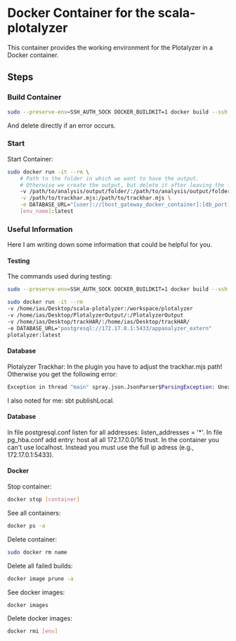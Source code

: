 # Docker Container for the scala-plotalyzer

This container provides the working environment for the Plotalyzer in a Docker container.

## Steps

### Build Container

```bash
sudo --preserve-env=SSH_AUTH_SOCK DOCKER_BUILDKIT=1 docker build --ssh default -t [env_name] . || docker image prune -a
```

And delete directly if an error occurs.

### Start

Start Container:
```bash
sudo docker run -it --rm \
    # Path to the folder in which we want to have the output.
    # Otherwise we create the output, but delete it after leaving the folder
    -v /path/to/analysis/output/folder/:/path/to/analysis/output/folder/ \
    -v /path/to/trackhar.mjs:/path/to/trackhar.mjs \
    -e DATABASE_URL="[user]://[host_gateway_docker_container]:[db_port]/[db_name]" \
    [env_name]:latest
```

### Useful Information

Here I am writing down some information that could be helpful for you.

#### Testing

The commands used during testing:
```bash
sudo --preserve-env=SSH_AUTH_SOCK DOCKER_BUILDKIT=1 docker build --ssh default -t plotalyzer . || docker image prune -a

sudo docker run -it --rm     
-v /home/ias/Desktop/scala-plotalyzer:/workspace/plotalyzer    
-v /home/ias/Desktop/PlotalyzerOutput/:/PlotalyzerOutput     
-v /home/ias/Desktop/trackHAR/:/home/ias/Desktop/trackHAR/  
-e DATABASE_URL="postgresql://172.17.0.1:5433/appanalyzer_extern"     
plotalyzer:latest
```

#### Database

Plotalyzer Trackhar:
In the plugin you have to adjust the trackhar.mjs path!
Otherwise you get the following error:
```bash
Exception in thread "main" spray.json.JsonParser$ParsingException: Unexpected end-of-input at input index 0 (line 1, position 1), expected JSON Value:
```

I also noted for me: sbt publishLocal.

#### Database

In file postgresql.conf listen for all addresses: listen_addresses = '*'.
In file pg_hba.conf add entry: host all all 172.17.0.0/16 trust.
In the container you can't use localhost. Instead you must use the full ip adress (e.g., 172.17.0.1:5433).

#### Docker

Stop container:
```bash
docker stop [container]
```

See all containers:
```bash
docker ps -a
```

Delete container:
```bash
sudo docker rm name
```

Delete all failed builds:
```bash
docker image prune -a
```

See docker images:
```bash
docker images
```

Delete docker images:
```bash
docker rmi [env]
```
